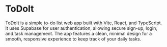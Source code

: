 # ToDoIt
ToDoIt is a simple to-do list web app built with Vite, React, and TypeScript. It uses Supabase for user authentication, allowing secure sign-up, login, and task management. The app features a clean, minimal design for a smooth, responsive experience to keep track of your daily tasks.
